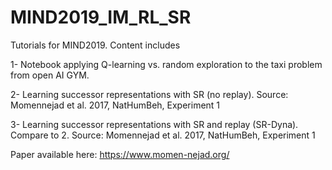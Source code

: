 # MIND2019_IM_RL_SR
Tutorials for MIND2019. Content includes

1- Notebook applying Q-learning vs. random exploration to the taxi problem from open AI GYM.

2- Learning successor representations with SR (no replay). 
Source: Momennejad et al. 2017, NatHumBeh, Experiment 1

3- Learning successor representations with SR and replay (SR-Dyna). Compare to 2. 
Source: Momennejad et al. 2017, NatHumBeh, Experiment 1

Paper available here:
https://www.momen-nejad.org/

